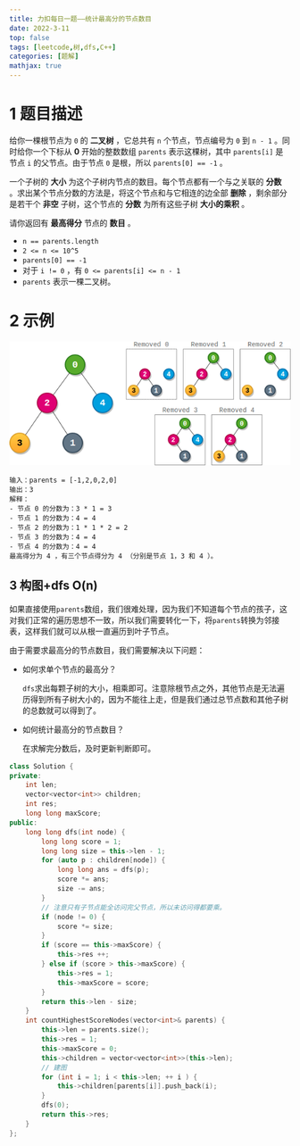 ```yaml
---
title: 力扣每日一题——统计最高分的节点数目
date: 2022-3-11
top: false
tags: [leetcode,树,dfs,C++]
categories: [题解]
mathjax: true
---
```

# 1 题目描述

给你一棵根节点为 `0` 的 **二叉树** ，它总共有 `n` 个节点，节点编号为 `0` 到 `n - 1` 。同时给你一个下标从 **0** 开始的整数数组 `parents` 表示这棵树，其中 `parents[i]` 是节点 `i` 的父节点。由于节点 `0` 是根，所以 `parents[0] == -1` 。

一个子树的 **大小** 为这个子树内节点的数目。每个节点都有一个与之关联的 **分数** 。求出某个节点分数的方法是，将这个节点和与它相连的边全部 **删除** ，剩余部分是若干个 **非空** 子树，这个节点的 **分数** 为所有这些子树 **大小的乘积** 。

请你返回有 **最高得分** 节点的 **数目** 。

- `n == parents.length`
- `2 <= n <= 10^5`
- `parents[0] == -1`
- 对于 `i != 0` ，有 `0 <= parents[i] <= n - 1`
- `parents` 表示一棵二叉树。

# 2 示例

![example-1](https://raw.githubusercontent.com/unique-pure/PicLibrary/main/img/example-1.png)

```text
输入：parents = [-1,2,0,2,0]
输出：3
解释：
- 节点 0 的分数为：3 * 1 = 3
- 节点 1 的分数为：4 = 4
- 节点 2 的分数为：1 * 1 * 2 = 2
- 节点 3 的分数为：4 = 4
- 节点 4 的分数为：4 = 4
最高得分为 4 ，有三个节点得分为 4 （分别是节点 1，3 和 4 ）。
```

## 3 构图+dfs O(n)

如果直接使用`parents`数组，我们很难处理，因为我们不知道每个节点的孩子，这对我们正常的遍历思想不一致，所以我们需要转化一下，将`parents`转换为邻接表，这样我们就可以从根一直遍历到叶子节点。

由于需要求最高分的节点数目，我们需要解决以下问题：

* 如何求单个节点的最高分？

  `dfs`求出每颗子树的大小，相乘即可。注意除根节点之外，其他节点是无法遍历得到所有子树大小的，因为不能往上走，但是我们通过总节点数和其他子树的总数就可以得到了。

* 如何统计最高分的节点数目？

  在求解完分数后，及时更新判断即可。

```cpp
class Solution {
private:
    int len;
    vector<vector<int>> children;
    int res;
    long long maxScore;
public:
    long long dfs(int node) {
        long long score = 1;
        long long size = this->len - 1;
        for (auto p : children[node]) {
            long long ans = dfs(p);
            score *= ans;
            size -= ans; 
        }
        // 注意只有子节点能全访问完父节点，所以未访问得都要乘。
        if (node != 0) {
            score *= size;
        }
        if (score == this->maxScore) {
            this->res ++;
        } else if (score > this->maxScore) {
            this->res = 1;
            this->maxScore = score;
        }
        return this->len - size;
    }
    int countHighestScoreNodes(vector<int>& parents) {
        this->len = parents.size();
        this->res = 1;
        this->maxScore = 0;
        this->children = vector<vector<int>>(this->len);
        // 建图
        for (int i = 1; i < this->len; ++ i ) {
            this->children[parents[i]].push_back(i);
        }
        dfs(0);
        return this->res;
    }
};
```

